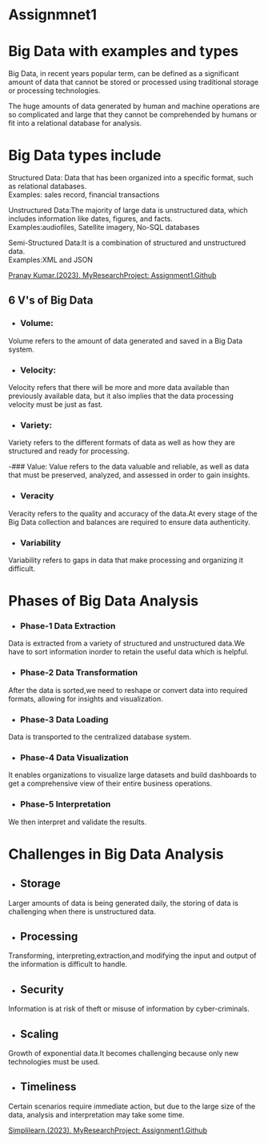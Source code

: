 # Assignmnet1
# Big Data with examples and types  
Big Data, in recent years popular term, can be defined as a significant amount of data that cannot be stored or processed using traditional storage or processing technologies.  

The huge amounts of data generated by human and machine operations are so complicated and large that they cannot be comprehended by humans or fit into a relational database for analysis.  


# Big Data types include  
Structured Data: Data that has been organized into a specific format, such as relational databases.   
Examples: sales record, financial transactions  

Unstructured Data:The majority of large data is unstructured data, which includes information like dates, figures, and facts.  
Examples:audiofiles, Satellite imagery, No-SQL databases  

Semi-Structured Data:It is a combination of structured and unstructured data.  
Examples:XML and JSON  

[Pranay Kumar.(2023). MyResearchProject: Assignment1.Github](https://hevodata.com/learn/big-data-processing/)

## 6 V's of Big Data
- ### Volume:
Volume refers to the amount of data generated and saved in a Big Data system.

- ### Velocity:
Velocity refers that there will be more and more data available than previously available data, but it also implies that the data processing velocity must be just as fast.  

- ### Variety:
Variety refers to the different formats of data as well as how they are structured and ready for processing.

-### Value:
Value refers to the data valuable and reliable, as well as data that must be preserved, analyzed, and assessed in order to gain insights.

- ### Veracity
Veracity refers to the quality and accuracy of the data.At every stage of the Big Data collection and balances are required to ensure data authenticity.

- ### Variability
Variability refers to gaps in data that make processing and organizing it difficult.

# Phases of Big Data Analysis

- ### Phase-1 Data Extraction
Data is extracted from a variety of structured and unstructured data.We have to sort information inorder to retain the useful data which is helpful.

- ### Phase-2 Data Transformation
After the data is sorted,we need to reshape or convert data into required formats, allowing for insights and visualization.

- ### Phase-3 Data Loading
Data is transported to the centralized database system.

- ### Phase-4 Data Visualization
It enables organizations to visualize large datasets and build dashboards to get a comprehensive view of their entire business operations.

- ### Phase-5 Interpretation
We then interpret and validate the results.

# Challenges in Big Data Analysis
- ## Storage
Larger amounts of data is being generated daily, the storing of data is challenging when there is unstructured data.

- ## Processing
Transforming, interpreting,extraction,and modifying the input and output of the information is difficult to handle.

- ## Security
Information is at risk of theft or misuse of information by cyber-criminals.

- ## Scaling
Growth of exponential data.It becomes challenging because only new technologies must be used.

- ## Timeliness
Certain scenarios require immediate action, but due to the large size of the data, analysis and interpretation may take some time.

[Simplilearn.(2023). MyResearchProject: Assignment1.Github](https://www.simplilearn.com/challenges-of-big-data-article#challenges_of_big_data)






